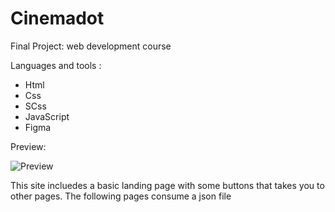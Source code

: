 # Cinemadot

Final Project: web development course

Languages and tools : 
- Html
- Css
- SCss
- JavaScript
- Figma


Preview:

![Preview](https://github.com/Laraconverso/Cinemadot/assets/63512648/7b487bfc-bfa3-4d2e-bf90-e69d6515b2a5)


This site incluedes a basic landing page with some buttons that takes you to other pages. 
The following pages consume a json file 
